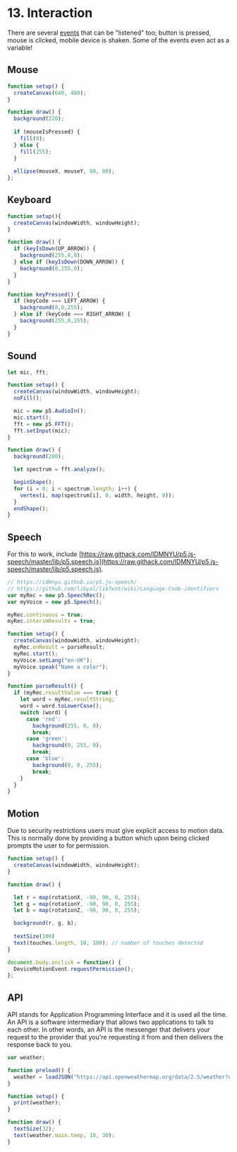 # 13. Interaction

There are several [events](https://p5js.org/reference/#group-Events) that can be "listened" too; button is pressed, mouse is clicked, mobile device is shaken. Some of the events even act as a variable!

## Mouse

```javascript
function setup() {
  createCanvas(640, 480);
}

function draw() {
  background(220);
  
  if (mouseIsPressed) {
    fill(0);
  } else {
    fill(255);
  }
  
  ellipse(mouseX, mouseY, 80, 80);
};
```

## Keyboard

```javascript
function setup(){
  createCanvas(windowWidth, windowHeight);
}

function draw() {
  if (keyIsDown(UP_ARROW)) {
    background(255,0,0);
  } else if (keyIsDown(DOWN_ARROW)) {
    background(0,255,0);
  }
}

function keyPressed() {
  if (keyCode === LEFT_ARROW) {
    background(0,0,255);
  } else if (keyCode === RIGHT_ARROW) {
    background(255,0,255);
  }
}
```

## Sound

```javascript
let mic, fft;

function setup() {
  createCanvas(windowWidth, windowHeight);
  noFill();

  mic = new p5.AudioIn();
  mic.start();
  fft = new p5.FFT();
  fft.setInput(mic);
}

function draw() {
  background(200);

  let spectrum = fft.analyze();

  beginShape();
  for (i = 0; i < spectrum.length; i++) {
    vertex(i, map(spectrum[i], 0, width, height, 0));
  }
  endShape();
}
```

## Speech

For this to work, include [https://raw.githack.com/IDMNYU/p5.js-speech/master/lib/p5.speech.js](https://raw.githack.com/IDMNYU/p5.js-speech/master/lib/p5.speech.js).

```javascript
// https://idmnyu.github.io/p5.js-speech/
// https://github.com/libyal/libfwnt/wiki/Language-Code-identifiers
var myRec = new p5.SpeechRec();
var myVoice = new p5.Speech();

myRec.continuous = true;
myRec.interimResults = true;

function setup() {
  createCanvas(windowWidth, windowHeight);
  myRec.onResult = parseResult;
  myRec.start();
  myVoice.setLang("en-UK");
  myVoice.speak("Name a color");
}

function parseResult() {
  if (myRec.resultValue === true) {
    let word = myRec.resultString;
    word = word.toLowerCase();
    switch (word) {
      case 'red':
        background(255, 0, 0);
        break;
      case 'green':
        background(0, 255, 0);
        break;
      case 'blue':
        background(0, 0, 255);
        break;
    }
  }
}
```

## Motion

Due to security restrictions users must give explicit access to motion data. This is normally done by providing a button which upon being clicked prompts the user to for permission.

```javascript
function setup() {
  createCanvas(windowWidth, windowHeight);
}

function draw() {

  let r = map(rotationX, -90, 90, 0, 255);
  let g = map(rotationY, -90, 90, 0, 255);
  let b = map(rotationZ, -90, 90, 0, 255);

  background(r, g, b);
  
  textSize(100)
  text(touches.length, 10, 100); // number of touches detected
}

document.body.onclick = function() {
  DeviceMotionEvent.requestPermission();
};
```

## API

API stands for Application Programming Interface and it is used all the time. An API is a software intermediary that allows two applications to talk to each other. In other words, an API is the messenger that delivers your request to the provider that you're requesting it from and then delivers the response back to you.

```javascript
var weather;

function preload() {
  weather = loadJSON("https://api.openweathermap.org/data/2.5/weather?q=Stockholm&units=metric&APPID=8bc33b55474e0525d2c28707ca934965&");
}

function setup() {
  print(weather);
}

function draw() {
  textSize(32);
  text(weather.main.temp, 10, 30);
}
```

